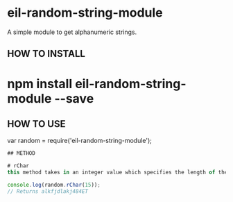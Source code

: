 # eil-random-string-module
A simple module to get alphanumeric strings.

## HOW TO INSTALL
# npm install eil-random-string-module --save

## HOW TO USE
var random = require('eil-random-string-module');

```javascript 
## METHOD 

# rChar 
this method takes in an integer value which specifies the length of the returned strings

console.log(random.rChar(15));
// Returns alkfjdlakj484ET